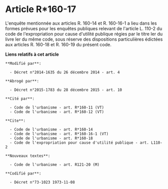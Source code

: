 # Article R*160-17

L'enquête mentionnée aux articles R. 160-14 et R. 160-16-1 a lieu dans les formes prévues pour les enquêtes publiques
relevant de l'article L. 110-2 du code de l'expropriation pour cause d'utilité publique régies par le titre Ier du livre Ier
du même code, sous réserve des dispositions particulières édictées aux articles R. 160-18 et R. 160-19 du présent code.

**Liens relatifs à cet article**

	**Modifié par**:

	  - Décret n°2014-1635 du 26 décembre 2014 - art. 4

	**Abrogé par**:

	  - Décret n°2015-1783 du 28 décembre 2015 - art. 10

	**Cité par**:

	  - Code de l'urbanisme - art. R*160-11 (VT)
	  - Code de l'urbanisme - art. R*160-12 (VT)

	**Cite**:

	  - Code de l'urbanisme - art. R*160-14
	  - Code de l'urbanisme - art. R*160-16-1 (VT)
	  - Code de l'urbanisme - art. R*160-18
	  - Code de l'expropriation pour cause d'utilité publique - art. L110-2

	**Nouveaux textes**:

	  - Code de l'urbanisme - art. R121-20 (M)

	**Codifié par**:

	  - Décret n°73-1023 1973-11-08

